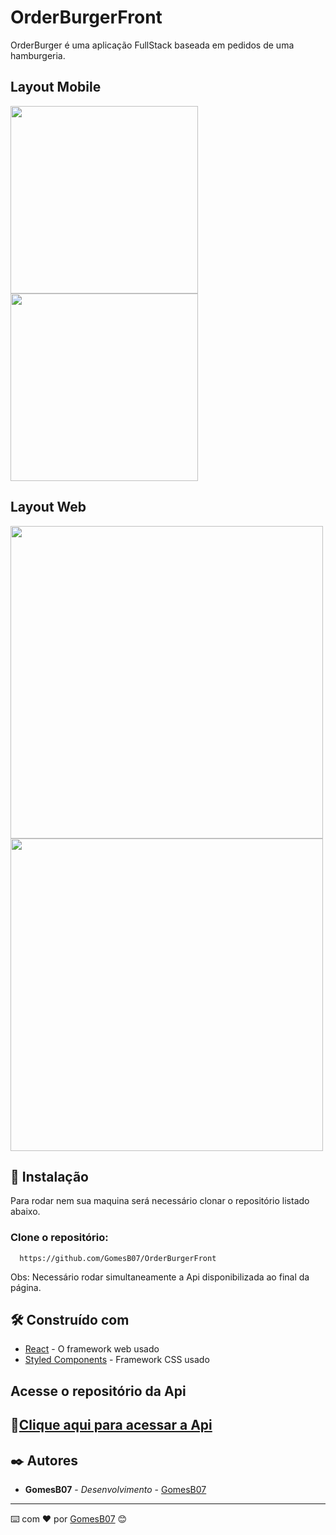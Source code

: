 # OrderBurgerFront

OrderBurger é uma aplicação FullStack baseada em pedidos de uma hamburgeria.

## Layout Mobile

<img src="https://github.com/GomesB07/OrderBurgerApi/assets/93354781/d23f66b4-bed1-4469-931c-52fda1172938" width="300px" />
<img src="https://github.com/GomesB07/OrderBurgerApi/assets/93354781/29497236-49e9-4ccf-8810-c34d5ded8126" width="300px" />

## Layout Web

<img src="https://github.com/GomesB07/OrderBurgerApi/assets/93354781/03d62af3-de4a-4dbd-8e0b-abb4e247170e" width="500px" />
<img src="https://github.com/GomesB07/OrderBurgerApi/assets/93354781/1dff3eeb-c16b-4371-ad41-f63283d35dc3" width="500px" />

## 🔧 Instalação

Para rodar nem sua maquina será necessário clonar o repositório listado abaixo.

### Clone o repositório:

```
  https://github.com/GomesB07/OrderBurgerFront
```

Obs: Necessário rodar simultaneamente a Api disponibilizada ao final da página.

## 🛠️ Construído com

* [React](https://react.dev/) - O framework web usado
* [Styled Components](https://styled-components.com/) - Framework CSS usado

## Acesse o repositório da Api

## 🔗[Clique aqui para acessar a Api](https://github.com/GomesB07/OrderBurgerApi)

## ✒️ Autores

* **GomesB07** - *Desenvolvimento* - [GomesB07](https://github.com/GomesB07)
---
⌨️ com ❤️ por [GomesB07](https://github.com/GomesB07) 😊
